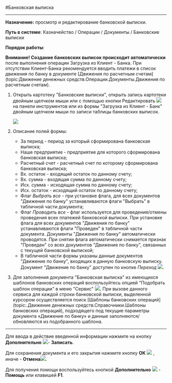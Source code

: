 ﻿#Банковская выписка

----------
**Назначение:**  просмотр и редактирование банковской выписки.

**Путь в системе**: Казначейство / Операции / Документы / Банковские выписки

**Порядок работы**:

**Внимание! Создание банковских выписок происходит автоматически** после выполнения операции Загрузка из Клиент - Банка.
При отсутствии Клиент-Банка рекомендуется вводить платежи в список движения по банку в документе [Движения по расчетным счетам](topic:Движение денежных средств.Операции.Документы.Движения по расчетным счетам).

1. Открыть картотеку "Банковские выписки", открыть запись картотеки двойным щелчком мыши или с помощью кнопки Редактировать ![](topic:Com.AddFiles.Buttons.Btn_Edit.png) на панели инструментов
или из формы "Загрузка из Клиент - Банк" двойным щелчком мыши по записи таблицы банковских выписок.

    ![](topic:AddFiles.Screenshot_20283.jpg)

2. Описание полей формы:

    - За период - период за который сформирована банковская выписка;
    - Наше предприятие - предприятие для которого сформирована банковская выписка;
    - Расчетный счет - расчетный счет по которому сформирована банковская выписка;
    - Вх. остаток - входящий остаток по данному счету;
    - Вх. сумма - входящая сумма по данному счету;
    - Исх. сумма - исходящая сумма по данному счету;
    - Исх. остаток - исходящий остаток по данному счету;
    - Флаг *Выбрать все* - при установке флага, для всех документов "Движения по банку" устанавливаются флаги "Выбрать" в табличной части документа;
    - Флаг *Проводить все* - флаг используется для проведения/отмены проведения всех платежей банковской выписки. При установке флага для всех документов "Движения по банку" устанавливаются флаги "Проведен" в табличной части документа. Документы "Движения по банку" автоматически проводятся.
    При снятии флага автоматически снимается признак "Проведен" со всех документов "Движение по банку", связанных с текущей банковской выпиской;
    - В табличной части формы указаны данные документов "Движение по банку", входящих в данную банковскую выписку. Документ "Движение по банку" доступен по кнопке *Переход* ![](topic:Com.AddFiles.Buttons.Btn_go.png).

3. Для заполнения документа "Банковская выписка" из имеющихся шаблонов банковских операций воспользуйтесь опцией "Подобрать шаблон операции"
в  меню "Сервис" ![](topic:Com.AddFiles.Buttons.Btn_Services.png). При вызове данного сервиса для каждой строки банковской выписки, выделенной курсором
осуществляется поиск [Шаблоны банковских операций](topic:.Движение денежных средств.Справочники.Шаблоны банковских операций), подходящего под текущие параметры документа «Движение по банку»
и данные заполняются/обновляются из подобранного шаблона.

__________________________________

Для ввода в действие введенной информации нажмите на кнопку **Дополнительно** ![](topic:Com.AddFiles.Buttons.Btn_OK.png)- **Записать**.

Для сохранения документа и его закрытия нажмите кнопку **ОК** ![](topic:Com.AddFiles.Buttons.Btn_Ok_grey.png) , иначе  -  **Отмена**![](topic:Com.AddFiles.Buttons.BtnCloseCancel.png).

Для получения помощи воспользуйтесь кнопкой **Дополнительно** ![](topic:Com.AddFiles.Buttons.Btn_OK.png) - **Помощь** или клавишей **F1**.





